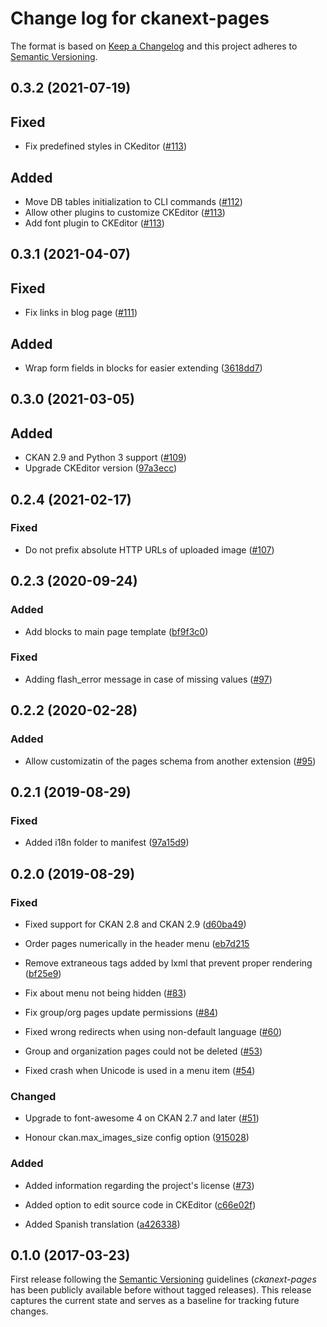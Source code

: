 # Change log for ckanext-pages

The format is based on [Keep a Changelog](http://keepachangelog.com/)
and this project adheres to [Semantic Versioning](http://semver.org/).


## 0.3.2 (2021-07-19)

## Fixed

- Fix predefined styles in CKeditor ([#113](https://github.com/ckan/ckanext-pages/pull/113))

## Added

- Move DB tables initialization to CLI commands ([#112](https://github.com/ckan/ckanext-pages/pull/112))
- Allow other plugins to customize CKEditor ([#113](https://github.com/ckan/ckanext-pages/pull/113))
- Add font plugin to CKEditor ([#113](https://github.com/ckan/ckanext-pages/pull/113))

## 0.3.1 (2021-04-07)

## Fixed

- Fix links in blog page ([#111](https://github.com/ckan/ckanext-pages/pull/111))

## Added

- Wrap form fields in blocks for easier extending ([3618dd7](https://github.com/ckan/ckanext-pages/commit/3618dd7))



## 0.3.0 (2021-03-05)

## Added

- CKAN 2.9 and Python 3 support ([#109](https://github.com/ckan/ckanext-pages/pull/109))
- Upgrade CKEditor version ([97a3ecc](ehttps://github.com/ckan/ckanext-pages/commit/97a3ecce))

## 0.2.4 (2021-02-17)


### Fixed

- Do not prefix absolute HTTP URLs of uploaded image 
  ([#107](https://github.com/ckan/ckanext-pages/pull/107))


## 0.2.3 (2020-09-24)

### Added

- Add blocks to main page template
  ([bf9f3c0](https://github.com/ckan/ckanext-pages/commit/bf9f3c0))

### Fixed

- Adding flash_error message in case of missing values
  ([#97](https://github.com/ckan/ckanext-pages/pull/97))


## 0.2.2 (2020-02-28)

### Added

- Allow customizatin of the pages schema from another extension
  ([#95](https://github.com/ckan/ckanext-pages/pull/95))


## 0.2.1 (2019-08-29)

### Fixed

- Added i18n folder to manifest
  ([97a15d9](https://github.com/ckan/ckanext-pages/commit/97a15d9))


## 0.2.0 (2019-08-29)

### Fixed

- Fixed support for CKAN 2.8 and CKAN 2.9
  ([d60ba49](https://github.com/ckan/ckanext-pages/commit/d60ba49))

- Order pages numerically in the header menu
  ([eb7d215](https://github.com/ckan/ckanext-pages/commit/eb7d215)

- Remove extraneous tags added by lxml that prevent proper rendering
  ([bf25e9](https://github.com/ckan/ckanext-pages/commit/bf25e9))

- Fix about menu not being hidden
  ([#83](https://github.com/ckan/ckanext-pages/pull/83))

- Fix group/org pages update permissions
  ([#84](https://github.com/ckan/ckanext-pages/pull/84))

- Fixed wrong redirects when using non-default language
  ([#60](https://github.com/ckan/ckanext-pages/issues/60))

- Group and organization pages could not be deleted
  ([#53](https://github.com/ckan/ckanext-pages/issues/53))

- Fixed crash when Unicode is used in a menu item
  ([#54](https://github.com/ckan/ckanext-pages/issues/54))


### Changed

- Upgrade to font-awesome 4 on CKAN 2.7 and later
  ([#51](https://github.com/ckan/ckanext-pages/pull/51))

- Honour ckan.max_images_size config option
  ([915028](https://github.com/ckan/ckanext-pages/commit/915028))


### Added

- Added information regarding the project's license
  ([#73](https://github.com/ckan/ckanext-pages/issues/73))

- Added option to edit source code in CKEditor
 ([c66e02f](https://github.com/ckan/ckanext-pages/commit/c66e02f))

- Added Spanish translation
 ([a426338](https://github.com/ckan/ckanext-pages/commit/a426338))


## 0.1.0 (2017-03-23)

First release following the [Semantic Versioning](http://semver.org/)
guidelines (*ckanext-pages* has been publicly available before without tagged
releases). This release captures the current state and serves as a baseline for
tracking future changes.


[Unreleased]: https://github.com/ckan/ckanext-pages/compare/release-v0.1.0...master

